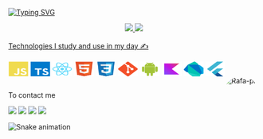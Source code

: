 [![Typing SVG](https://readme-typing-svg.herokuapp.com/?color=57BDDA&size=25&center=true&vStart=true&width=1000&lines=Hello,+welcome+to+my+repository,+I'm+Higor;I'm+a+programming+student!+👋+:%29)]([https://git.io/typing-svg](https://github.com/BragaHigor))

<div align="center">
  <a href="https://github.com/BragaHigor">
  <img height="165em" src="https://github-readme-stats.vercel.app/api?username=BragaHigor&show_icons=true&theme=react&include_all_commits=true&count_private=true"/>
  <img height="165em" src="https://github-readme-stats.vercel.app/api/top-langs/?username=BragaHigor&layout=compact&langs_count=7&theme=react"/>
</div>
<br>
 Technologies I study and use in my day ✍️
<br>
<div style="display: inline_block"><br>
  <a href="https://github.com/BragaHigor" target="_blank" rel="noopener noreferrer"><img align="center" alt="Braga-Js" height="30" width="40" src="https://raw.githubusercontent.com/devicons/devicon/master/icons/javascript/javascript-plain.svg"></a>
  <a href="https://github.com/BragaHigor" target="_blank" rel="noopener noreferrer"><img align="center" alt="Braga-Ts" height="30" width="40" src="https://raw.githubusercontent.com/devicons/devicon/master/icons/typescript/typescript-plain.svg"></a>
  <a href="https://github.com/BragaHigor" target="_blank" rel="noopener noreferrer"><img align="center" alt="Braga-React" height="30" width="40" src="https://raw.githubusercontent.com/devicons/devicon/master/icons/react/react-original.svg"></a>
  <a href="https://github.com/BragaHigor" target="_blank" rel="noopener noreferrer"><img align="center" alt="Braga-HTML" height="30" width="40" src="https://raw.githubusercontent.com/devicons/devicon/master/icons/html5/html5-original.svg"></a>
  <a href="https://github.com/BragaHigor" target="_blank" rel="noopener noreferrer"><img align="center" alt="Braga-CSS" height="30" width="40" src="https://raw.githubusercontent.com/devicons/devicon/master/icons/css3/css3-original.svg"></a>
  <a href="https://github.com/BragaHigor" target="_blank" rel="noopener noreferrer"><img align="center" alt="Braga-Git" height="30" width="40" src="https://github.com/devicons/devicon/blob/master/icons/git/git-original.svg"></a>
 <a href="https://github.com/BragaHigor" target="_blank" rel="noopener noreferrer"> <img align="center" alt="Braga-Android" height="30" width="40" src="https://github.com/devicons/devicon/blob/master/icons/android/android-plain.svg"></a>
  <a href="https://github.com/BragaHigor" target="_blank" rel="noopener noreferrer"><img align="center" alt="Braga-Kotlin" height="30" width="40" src="https://github.com/devicons/devicon/blob/master/icons/kotlin/kotlin-original.svg"></a>
  <a href="https://github.com/BragaHigor" target="_blank" rel="noopener noreferrer"><img align="center" alt="Braga-Dart" height="30" width="40" src="https://github.com/devicons/devicon/blob/master/icons/dart/dart-original.svg"></a>
 <a href="https://github.com/BragaHigor" target="_blank" rel="noopener noreferrer"> <img align="center" alt="Braga-Flutter" height="30" width="40" src="https://github.com/devicons/devicon/blob/master/icons/flutter/flutter-original.svg"></a>
  <a href="https://github.com/BragaHigor" target="_blank" rel="noopener noreferrer"><img align="right" alt="Rafa-pic" height="150" style="border-radius:50px;" src="https://media.tenor.com/fmazToDCmlsAAAAd/rock-lee-training.gif?width=676&height=676"></a> 
</div>
  
  ##
To contact me
<br>

<div> 
  <a href="https://www.linkedin.com/in/higor-braga-99010ba1/" target="_blank" rel="noopener noreferrer"><img src="https://img.shields.io/badge/-LinkedIn-%230077B5?style=for-the-badge&logo=linkedin&logoColor=white" target="_blank" rel="noopener noreferrer"></a> 
  <a href = "mailto:higorbraga.s@gmail.com" target="_blank" rel="noopener noreferrer"><img src="https://img.shields.io/badge/Gmail-D14836?style=for-the-badge&logo=gmail&logoColor=white" target="_blank" rel="noopener noreferrer"></a>
  <a href="https://twitter.com/BragaHigor_" target="_blank" rel="noopener noreferrer"><img src="https://img.shields.io/badge/Twitter-1DA1F2?style=for-the-badge&logo=twitter&logoColor=white" target="_blank" rel="noopener noreferrer"></a>
  <a href="https://instagram.com/higorbraga.s" target="_blank" rel="noopener noreferrer"><img src="https://img.shields.io/badge/-Instagram-%23E4405F?style=for-the-badge&logo=instagram&logoColor=white" target="_blank" rel="noopener noreferrer"></a>
 
  ![Snake animation](https://github.com/BragaHigor/BragaHigor/blob/output/github-contribution-grid-snake.svg)
 
</div>

